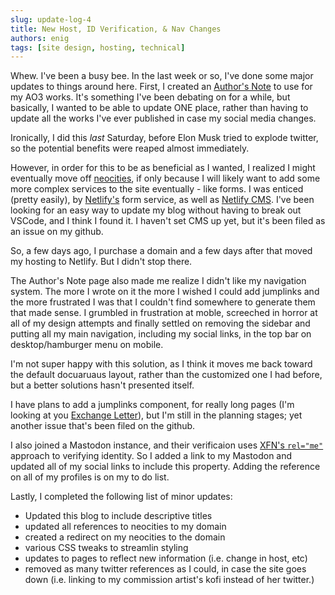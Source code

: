 ```yaml
---
slug: update-log-4
title: New Host, ID Verification, & Nav Changes
authors: enig
tags: [site design, hosting, technical]
---
```


Whew. I've been a busy bee. In the last week or so, I've done some major updates
to things around here. First, I created an [Author's Note](../authorsnote) to
use for my AO3 works. It's something I've been debating on for a while, but
basically, I wanted to be able to update ONE place, rather than having to update
all the works I've ever published in case my social media changes.

Ironically, I did this _last_ Saturday, before Elon Musk tried to explode
twitter, so the potential benefits were reaped almost immediately.

However, in order for this to be as beneficial as I wanted, I realized I might
eventually move off [neocities](https://neocities.org), if only because I will
likely want to add some more complex services to the site eventually - like
forms. I was enticed (pretty easily), by [Netlify's](https://nelify.com) form
service, as well as [Netlify CMS](https://netlifycms.org). I've been looking for
an easy way to update my blog without having to break out VSCode, and I think I
found it. I haven't set CMS up yet, but it's been filed as an issue on my
github.

So, a few days ago, I purchase a domain and a few days after that moved my
hosting to Netlify. But I didn't stop there.

<!--truncate-->

The Author's Note page also made me realize I didn't like my navigation system.
The more I wrote on it the more I wished I could add jumplinks and the more
frustrated I was that I couldn't find somewhere to generate them that made
sense. I grumbled in frustration at moble, screeched in horror at all of my
design attempts and finally settled on removing the sidebar and putting all my
main navigation, including my social links, in the top bar on desktop/hamburger
menu on mobile.

I'm not super happy with this solution, as I think it moves me back toward the
default docuaruaus layout, rather than the customized one I had before, but a
better solutions hasn't presented itself.

I have plans to add a jumplinks component, for really long pages (I'm looking at
you [Exchange Letter](../letter)), but I'm still in the planning stages; yet
another issue that's been filed on the github.

I also joined a Mastodon instance, and their verificaion uses
[XFN's `rel="me"`](https://microformats.org/wiki/rel-me) approach to verifying
identity. So I added a link to my Mastodon and updated all of my social links to
include this property. Adding the reference on all of my profiles is on my to do
list.

Lastly, I completed the following list of minor updates:

- Updated this blog to include descriptive titles
- updated all references to neocities to my domain
- created a redirect on my neocities to the domain
- various CSS tweaks to streamlin styling
- updates to pages to reflect new information (i.e. change in host, etc)
- removed as many twitter references as I could, in case the site goes down
  (i.e. linking to my commission artist's kofi instead of her twitter.)
